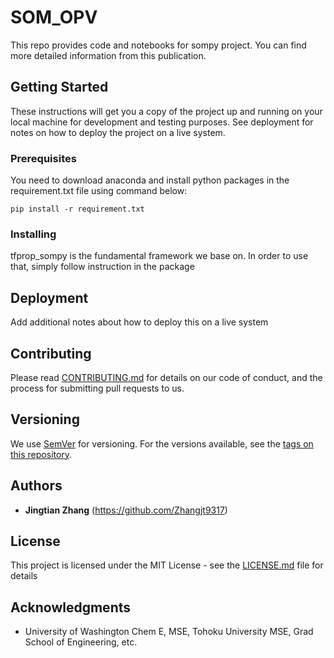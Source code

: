 # SOM_OPV

This repo provides code and notebooks for sompy project. You can find more detailed information from this publication.

## Getting Started

These instructions will get you a copy of the project up and running on your local machine for development and testing purposes. See deployment for notes on how to deploy the project on a live system.

### Prerequisites

You need to download anaconda and install python packages in the requirement.txt file using command below:

```
pip install -r requirement.txt
```

### Installing

tfprop_sompy is the fundamental framework we base on. In order to use that, simply follow instruction in the package

## Deployment

Add additional notes about how to deploy this on a live system

## Contributing

Please read [CONTRIBUTING.md](https://gist.github.com/PurpleBooth/b24679402957c63ec426) for details on our code of conduct, and the process for submitting pull requests to us.

## Versioning

We use [SemVer](http://semver.org/) for versioning. For the versions available, see the [tags on this repository](https://github.com/your/project/tags). 

## Authors

* **Jingtian Zhang** (https://github.com/Zhangjt9317)

## License

This project is licensed under the MIT License - see the [LICENSE.md](LICENSE.md) file for details

## Acknowledgments

* University of Washington Chem E, MSE, Tohoku University MSE, Grad School of Engineering, etc. 
